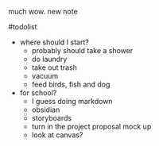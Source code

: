 much wow. new note

#todolist

* where should I start?
	* probably should take a shower
	* do laundry
	* take out trash
	* vacuum
	* feed birds, fish and dog 
* for school?
	* I guess doing markdown
	* obsidian
	* storyboards
	* turn in the project proposal mock up
	* look at canvas?